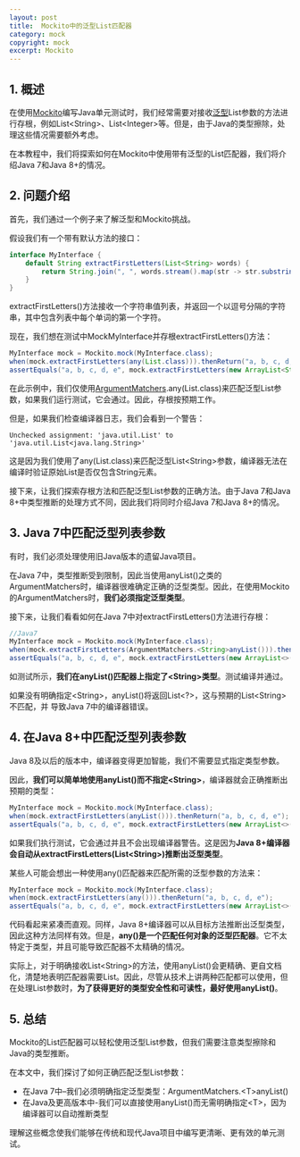 ```yaml
---
layout: post
title:  Mockito中的泛型List匹配器
category: mock
copyright: mock
excerpt: Mockito
---
```


## 1. 概述

在使用[Mockito](https://www.baeldung.com/mockito-series)编写Java单元测试时，我们经常需要对接收[泛型](https://www.baeldung.com/java-generics)List参数的方法进行存根，例如List<String\>、List<Integer\>等。但是，由于Java的类型擦除，处理这些情况需要额外考虑。

在本教程中，我们将探索如何在Mockito中使用带有泛型的List匹配器，我们将介绍Java 7和Java 8+的情况。

## 2. 问题介绍

首先，我们通过一个例子来了解泛型和Mockito挑战。

假设我们有一个带有默认方法的接口：

```java
interface MyInterface {
    default String extractFirstLetters(List<String> words) {
        return String.join(", ", words.stream().map(str -> str.substring(0, 1)).toList());
    }
}
```

extractFirstLetters()方法接收一个字符串值列表，并返回一个以逗号分隔的字符串，其中包含列表中每个单词的第一个字符。

现在，我们想在测试中MockMyInterface并存根extractFirstLetters()方法：

```java
MyInterface mock = Mockito.mock(MyInterface.class);
when(mock.extractFirstLetters(any(List.class))).thenReturn("a, b, c, d, e");
assertEquals("a, b, c, d, e", mock.extractFirstLetters(new ArrayList<String>()));
```

在此示例中，我们仅使用[ArgumentMatchers](https://www.baeldung.com/mockito-argument-matchers).any(List.class)来匹配泛型List参数，如果我们运行测试，它会通过。因此，存根按预期工作。

但是，如果我们检查编译器日志，我们会看到一个警告：

```text
Unchecked assignment: 'java.util.List' to 'java.util.List<java.lang.String>' 
```

这是因为我们使用了any(List.class)来匹配泛型List<String\>参数，编译器无法在编译时验证原始List是否仅包含String元素。

接下来，让我们探索存根方法和匹配泛型List参数的正确方法。由于Java 7和Java 8+中类型推断的处理方式不同，因此我们将同时介绍Java 7和Java 8+的情况。

## 3. Java 7中匹配泛型列表参数

有时，我们必须处理使用旧Java版本的遗留Java项目。

在Java 7中，类型推断受到限制，因此当使用anyList()之类的ArgumentMatchers时，编译器很难确定正确的泛型类型。因此，在使用Mockito的ArgumentMatchers时，**我们必须指定泛型类型**。

接下来，让我们看看如何在Java 7中对extractFirstLetters()方法进行存根：

```java
//Java7
MyInterface mock = Mockito.mock(MyInterface.class);
when(mock.extractFirstLetters(ArgumentMatchers.<String>anyList())).thenReturn("a, b, c, d, e");
assertEquals("a, b, c, d, e", mock.extractFirstLetters(new ArrayList<>()));
```

如测试所示，**我们在anyList()匹配器上指定了<String\>类型**。测试编译并通过。

如果没有明确指定<String\>，anyList()将返回List<?\>，这与预期的List<String\>不匹配，并 导致Java 7中的编译器错误。

## 4. 在Java 8+中匹配泛型列表参数

Java 8及以后的版本中，编译器变得更加智能，我们不需要显式指定类型参数。

因此，**我们可以简单地使用anyList()而不指定<String\>**，编译器就会正确推断出预期的类型：

```java
MyInterface mock = Mockito.mock(MyInterface.class);
when(mock.extractFirstLetters(anyList())).thenReturn("a, b, c, d, e");
assertEquals("a, b, c, d, e", mock.extractFirstLetters(new ArrayList<>()));
```

如果我们执行测试，它会通过并且不会出现编译器警告。这是因为**Java 8+编译器会自动从extractFirstLetters(List<String\>)推断出泛型类型**。

某些人可能会想出一种使用any()匹配器来匹配所需的泛型参数的方法来：

```java
MyInterface mock = Mockito.mock(MyInterface.class);
when(mock.extractFirstLetters(any())).thenReturn("a, b, c, d, e");
assertEquals("a, b, c, d, e", mock.extractFirstLetters(new ArrayList<>()));
```

代码看起来紧凑而直观。同样，Java 8+编译器可以从目标方法推断出泛型类型，因此这种方法同样有效。但是，**any()是一个匹配任何对象的泛型匹配器**。它不太特定于类型，并且可能导致匹配器不太精确的情况。

实际上，对于明确接收List<String\>的方法，使用anyList()会更精确、更自文档化，清楚地表明匹配器需要List。因此，尽管从技术上讲两种匹配都可以使用，但在处理List参数时，**为了获得更好的类型安全性和可读性，最好使用anyList()**。

## 5. 总结

Mockito的List匹配器可以轻松使用泛型List参数，但我们需要注意类型擦除和Java的类型推断。

在本文中，我们探讨了如何正确匹配泛型List参数：

- 在Java 7中–我们必须明确指定泛型类型：ArgumentMatchers.<T\>anyList()
- 在Java及更高版本中-我们可以直接使用anyList()而无需明确指定<T\>，因为编译器可以自动推断类型

理解这些概念使我们能够在传统和现代Java项目中编写更清晰、更有效的单元测试。